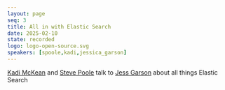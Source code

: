 ```yaml
---
layout: page
seq: 3
title: All in with Elastic Search
date: 2025-02-10
state: recorded
logo: logo-open-source.svg
speakers: [spoole,kadi,jessica_garson]
---
```

[Kadi McKean](/people/kadi) and [Steve Poole](/people/spoole)  talk to [Jess Garson](/people/jessica_garson) about all things Elastic Search